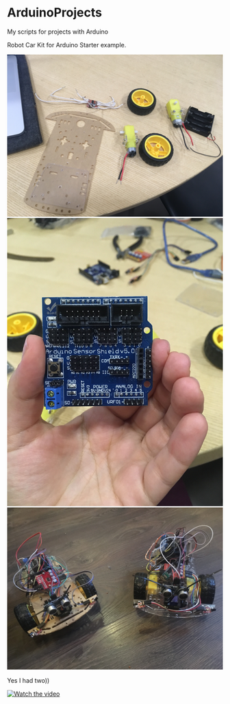 # ArduinoProjects
My scripts for projects with Arduino

Robot Car Kit for Arduino Starter example.

![example1](https://github.com/safo-bora/ArduinoProjects/blob/master/CarKit/IMG_3567.JPG?raw=true "TL1")
![example2](https://github.com/safo-bora/ArduinoProjects/blob/master/CarKit/IMG_3568.JPG?raw=true "TL1")
![example2](https://github.com/safo-bora/ArduinoProjects/blob/master/CarKit/IMG_3698.JPG?raw=true "TL1")


Yes I had two))

[![Watch the video](http://www.thepaper.gr/wp-content/uploads/2013/11/new-youtube.jpg)](https://www.youtube.com/watch?v=QPqRghpuhe4)
